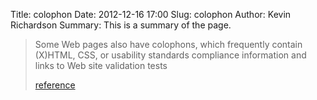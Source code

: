 Title: colophon
Date: 2012-12-16 17:00
Slug: colophon
Author: Kevin Richardson
Summary:  This is a summary of the page.
  
> Some Web pages also have colophons, which frequently contain (X)HTML, CSS, or usability standards compliance information and links to Web site validation tests
>  
> [reference](https://en.wikipedia.org/wiki/Colophon_(publishing))
